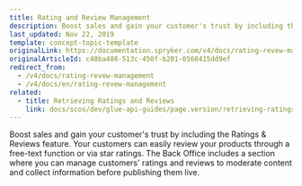 ```yaml
---
title: Rating and Review Management
description: Boost sales and gain your customer's trust by including the Ratings and Reviews feature.
last_updated: Nov 22, 2019
template: concept-topic-template
originalLink: https://documentation.spryker.com/v4/docs/rating-revew-management
originalArticleId: c40ba408-513c-450f-b201-0568415dd9ef
redirect_from:
  - /v4/docs/rating-revew-management
  - /v4/docs/en/rating-revew-management
related:
  - title: Retrieving Ratings and Reviews
    link: docs/scos/dev/glue-api-guides/page.version/retrieving-ratings-and-reviews.html
---
```


Boost sales and gain your customer's trust by including the Ratings & Reviews feature. Your customers can easily review your products through a free-text function or via star ratings. The Back Office includes a section where you can manage customers' ratings and reviews to moderate content and collect information before publishing them live.
